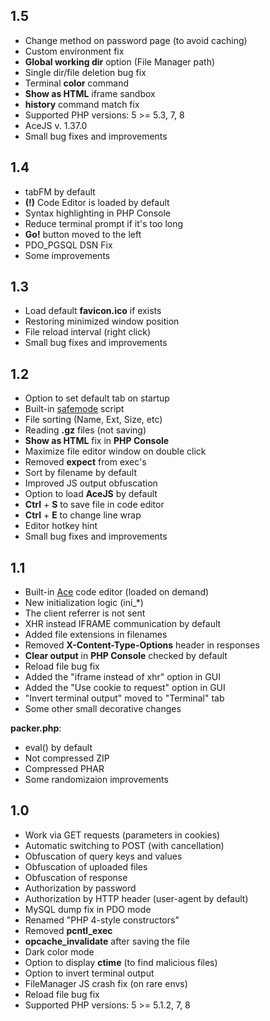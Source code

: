 1.5
---
- Change method on password page (to avoid caching)
- Custom environment fix
- **Global working dir** option (File Manager path)
- Single dir/file deletion bug fix
- Terminal **color** command
- **Show as HTML** iframe sandbox
- **history** command match fix
- Supported PHP versions: 5 >= 5.3, 7, 8
- AceJS v. 1.37.0
- Small bug fixes and improvements


1.4
---
- tabFM by default
- **(!)** Code Editor is loaded by default
- Syntax highlighting in PHP Console
- Reduce terminal prompt if it's too long 
- **Go!** button moved to the left
- PDO_PGSQL DSN Fix
- Some improvements


1.3
---
- Load default **favicon.ico** if exists
- Restoring minimized window position
- File reload interval (right click)
- Small bug fixes and improvements


1.2
---
- Option to set default tab on startup
- Built-in [safemode](https://github.com/cr1f/safemode/) script
- File sorting (Name, Ext, Size, etc)
- Reading **.gz** files (not saving)
- **Show as HTML** fix in **PHP Console**
- Maximize file editor window on double click
- Removed **expect** from exec's
- Sort by filename by default
- Improved JS output obfuscation
- Option to load **AceJS** by default
- **Ctrl** + **S** to save file in code editor
- **Ctrl** + **E** to change line wrap
- Editor hotkey hint
- Small bug fixes and improvements


1.1
---
- Built-in [Ace](https://github.com/ajaxorg/ace) code editor (loaded on demand)
- New initialization logic (ini_*)
- The client referrer is not sent
- XHR instead IFRAME communication by default
- Added file extensions in filenames
- Removed **X-Content-Type-Options** header in responses
- **Clear output** in **PHP Console** checked by default
- Reload file bug fix
- Added the "iframe instead of xhr" option in GUI
- Added the "Use cookie to request" option in GUI
- "Invert terminal output" moved to "Terminal" tab
- Some other small decorative changes

**packer.php**:

- eval() by default
- Not compressed ZIP
- Compressed PHAR
- Some randomizaion improvements


1.0
---
- Work via GET requests (parameters in cookies)
- Automatic switching to POST (with cancellation)
- Obfuscation of query keys and values
- Obfuscation of uploaded files
- Obfuscation of response
- Authorization by password
- Authorization by HTTP header (user-agent by default)
- MySQL dump fix in PDO mode
- Renamed "PHP 4-style constructors"
- Removed **pcntl_exec**
- **opcache_invalidate** after saving the file
- Dark color mode
- Option to display **ctime** (to find malicious files)
- Option to invert terminal output
- FileManager JS crash fix (on rare envs)
- Reload file bug fix
- Supported PHP versions: 5 >= 5.1.2, 7, 8
